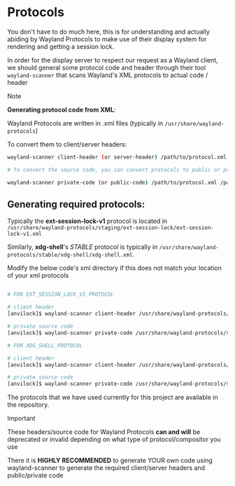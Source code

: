 # Protocols

You don't have to do much here, this is for understanding and actually abiding by Wayland Protocols to make use of their display system for rendering and getting a session lock.

In order for the display server to respect our request as a Wayland client, we should general some protocol code and header through their tool `wayland-scanner` that scans Wayland's XML protocols to actual code / header 

> [!NOTE]
> 
> **Generating protocol code from XML**:
> 
> Wayland Protocols are written in .xml files (typically in `/usr/share/wayland-protocols`)
> 
> To convert them to client/server headers:
> ```bash
> wayland-scanner client-header (or server-header) /path/to/protocol.xml /path/to/protocol.h
>
> # To convert the source code, you can convert protocols to public or private code (private code is HIGHLY RECOMMENDED BY WAYLAND)
> 
> wayland-scanner private-code (or public-code) /path/to/protocol.xml /path/to/protocol.c
> 
> ```
> 

## Generating required protocols:

Typically the **ext-session-lock-v1** protocol is located in `/usr/share/wayland-protocols/staging/ext-session-lock/ext-session-lock-v1.xml`

Similarly, **xdg-shell**'s *STABLE* protocol is typically in `/usr/share/wayland-protocols/stable/xdg-shell/xdg-shell.xml`.

Modify the below code's xml directory if this does not match your location of your xml protocols

```bash 

# FOR EXT_SESSION_LOCK_V1 PROTOCOL

# client header
[anvilock]$ wayland-scanner client-header /usr/share/wayland-protocols/staging/ext-session-lock/ext-session-lock-v1.xml protocols/ext-session-lock-client-protocol.h

# private source code 
[anvilock]$ wayland-scanner private-code /usr/share/wayland-protocols/staging/ext-session-lock/ext-session-lock-v1.xml protocols/src/ext-session-lock-client-protocol.c

# FOR XDG_SHELL_PROTOCOL

# client header 
[anvilock]$ wayland-scanner client-header /usr/share/wayland-protocols/stable/xdg-shell/xdg-shell.xml protocols/xdg-shell-client-protocol.h 

# private source code 
[anvilock]$ wayland-scanner private-code /usr/share/wayland-protocols/stable/xdg-shell/xdg-shell.xml protocols/src/xdg-shell-client-protocol.c
```

The protocols that we have used currently for this project are available in the repository.

> [!IMPORTANT]
> 
> These headers/source code for Wayland Protocols **can and will** be deprecated or invalid depending on what type of protocol/compositor you use 
> 
> There it is **HIGHLY RECOMMENDED** to generate YOUR own code using wayland-scanner to generate the required client/server headers and public/private code
> 
